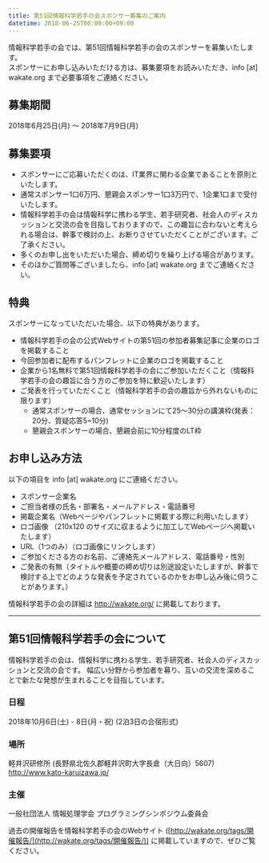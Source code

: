 ```yaml
---
title: 第51回情報科学若手の会スポンサー募集のご案内
datetime: 2018-06-25T00:00:00+09:00
---
```


情報科学若手の会では、第51回情報科学若手の会のスポンサーを募集いたします。  
スポンサーにお申し込みいただける方は、募集要項をお読みいただき、info [at] wakate.org まで必要事項をご連絡ください。

## 募集期間
2018年6月25日(月) 〜 2018年7月9日(月)

## 募集要項
- スポンサーにご応募いただくのは、IT業界に関わる企業であることを原則といたします。
- 通常スポンサー1口6万円、懇親会スポンサー1口3万円で、1企業1口まで受付いたします。
- 情報科学若手の会は情報科学に携わる学生、若手研究者、社会人のディスカッションと交流の会を目指しておりますので、この趣旨に合わないと考えられる場合は、幹事で検討の上、お断りさせていただくことがございます。ご了承ください。
- 多くのお申し出をいただいた場合、締め切りを繰り上げる場合があります。
- そのほかご質問等ございましたら、info [at] wakate.org までご連絡ください。

## 特典
スポンサーになっていただいた場合、以下の特典があります。

- 情報科学若手の会の公式Webサイトの第51回の参加者募集記事に企業のロゴを掲載すること
- 今回参加者に配布するパンフレットに企業のロゴを掲載すること
- 企業から1名無料で第51回情報科学若手の会にご参加いただくこと（情報科学若手の会の趣旨に合う方のご参加を特に歓迎いたします）
- ご発表を行っていただくこと（情報科学若手の会の趣旨から外れないものに限ります）
    - 通常スポンサーの場合、通常セッションにて25〜30分の講演枠(発表：20分、質疑応答5~10分)
    - 懇親会スポンサーの場合、懇親会前に10分程度のLT枠

## お申し込み方法
以下の項目を info [at] wakate.org にご連絡ください。

- スポンサー企業名
- ご担当者様の氏名・部署名・メールアドレス・電話番号
- 掲載企業名（Webページやパンフレットに掲載する際に利用いたします）
- ロゴ画像 （210x120 のサイズに収まるように加工してWebページへ掲載いたします）
- URL（1つのみ）（ロゴ画像にリンクします）
- ご参加くださる方のお名前、ご連絡先メールアドレス、電話番号・性別
- ご発表の有無（タイトルや概要の締め切りは別途設定いたしますが、幹事で検討する上でどのような発表を予定されているのかをお申し込み後に伺うことがあります。）


情報科学若手の会の詳細は http://wakate.org/ に掲載しております。

---

## 第51回情報科学若手の会について
情報科学若手の会は、情報科学に携わる学生、若手研究者、社会人のディスカッションと交流の会です。
幅広い分野から参加者を募り、互いの交流を深めることで新たな発想が生まれることを目指しています。

### 日程
2018年10月6日(土) - 8日(月・祝) (2泊3日の合宿形式)

### 場所
軽井沢研修所 (長野県北佐久郡軽井沢町大字長倉（大日向）5607)
http://www.kato-karuizawa.jp/

### 主催
一般社団法人 情報処理学会 プログラミングシンポジウム委員会

過去の開催報告を情報科学若手の会のWebサイト ([http://wakate.org/tags/開催報告/](http://wakate.org/tags/開催報告/)) に掲載していますので、ぜひご覧ください。

